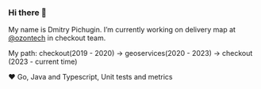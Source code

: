 ### Hi there 👋

My name is Dmitry Pichugin. I’m currently working on delivery map at [@ozontech](https://github.com/ozontech) in checkout team. 

My path: checkout(2019 - 2020) -> geoservices(2020 - 2023) -> checkout (2023 - current time)

❤️ Go, Java and Typescript, Unit tests and metrics

<!--
I'm not available for hire
**dmpichugin/dmpichugin** is a ✨ _special_ ✨ repository because its `README.md` (this file) appears on your GitHub profile.

Here are some ideas to get you started:

- 🔭 I’m currently working on ...
- 🌱 I’m currently learning ...
- 👯 I’m looking to collaborate on ...
- 🤔 I’m looking for help with ...
- 💬 Ask me about ...
- 📫 How to reach me: ...
- 😄 Pronouns: ...
- ⚡ Fun fact: ...
-->

